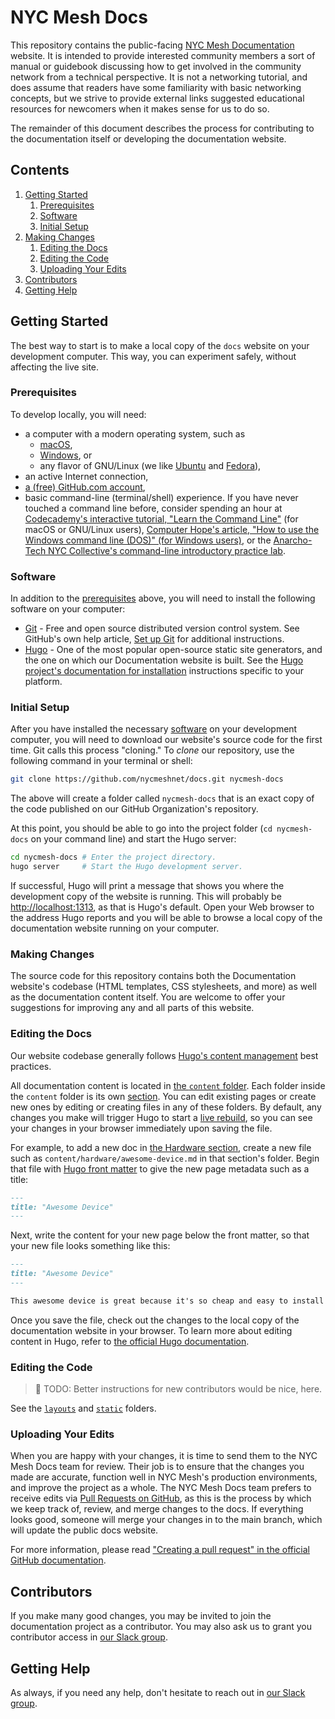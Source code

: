 # NYC Mesh Docs

This repository contains the public-facing [NYC Mesh Documentation](https://docs.nycmesh.net/) website. It is intended to provide interested community members a sort of manual or guidebook discussing how to get involved in the community network from a technical perspective. It is not a networking tutorial, and does assume that readers have some familiarity with basic networking concepts, but we strive to provide external links suggested educational resources for newcomers when it makes sense for us to do so.

The remainder of this document describes the process for contributing to the documentation itself or developing the documentation website.

## Contents

1. [Getting Started](#getting-started)
    1. [Prerequisites](#prerequisites)
    1. [Software](#software)
    1. [Initial Setup](#initial-setup)
1. [Making Changes](#making-changes)
    1. [Editing the Docs](#editing-the-docs)
    1. [Editing the Code](#editing-the-code)
    1. [Uploading Your Edits](#uploading-your-edits)
1. [Contributors](#contributors)
1. [Getting Help](#getting-help)

## Getting Started

The best way to start is to make a local copy of the `docs` website on your development computer. This way, you can experiment safely, without affecting the live site.

### Prerequisites

To develop locally, you will need:

* a computer with a modern operating system, such as
    * [macOS](https://www.apple.com/macos/),
    * [Windows](https://www.microsoft.com/windows/), or
    * any flavor of GNU/Linux (we like [Ubuntu](https://ubuntu.com/download/desktop) and [Fedora](https://getfedora.org/workstation/)),
* an active Internet connection,
* [a (free) GitHub.com account](https://github.com/join),
* basic command-line (terminal/shell) experience. If you have never touched a command line before, consider spending an hour at [Codecademy's interactive tutorial, "Learn the Command Line"](https://www.codecademy.com/learn/learn-the-command-line) (for macOS or GNU/Linux users), [Computer Hope's article, "How to use the Windows command line (DOS)" (for Windows users)](http://www.computerhope.com/issues/chusedos.htm), or the [Anarcho-Tech NYC Collective's command-line introductory practice lab](https://github.com/AnarchoTechNYC/meta/blob/master/train-the-trainers/practice-labs/securing-a-shell-account-on-a-shared-server/README.md).

### Software

In addition to the [prerequisites](#prerequisites) above, you will need to install the following software on your computer:

* [Git](https://git-scm.com/) - Free and open source distributed version control system. See GitHub's own help article, [Set up Git](https://help.github.com/en/articles/set-up-git) for additional instructions.
* [Hugo](https://gohugo.io/) - One of the most popular open-source static site generators, and the one on which our Documentation website is built. See the [Hugo project's documentation for installation](https://gohugo.io/getting-started/installing/) instructions specific to your platform.

### Initial Setup

After you have installed the necessary [software](#software) on your development computer, you will need to download our website's source code for the first time. Git calls this process "cloning." To *clone* our repository, use the following command in your terminal or shell:

```bash
git clone https://github.com/nycmeshnet/docs.git nycmesh-docs
```

The above will create a folder called `nycmesh-docs` that is an exact copy of the code published on our GitHub Organization's repository.

At this point, you should be able to go into the project folder (`cd nycmesh-docs` on your command line) and start the Hugo server:

```bash
cd nycmesh-docs # Enter the project directory.
hugo server     # Start the Hugo development server.
```

If successful, Hugo will print a message that shows you where the development copy of the website is running. This will probably be [http://localhost:1313](http://localhost:1313/), as that is Hugo's default. Open your Web browser to the address Hugo reports and you will be able to browse a local copy of the documentation website running on your computer.

### Making Changes

The source code for this repository contains both the Documentation website's codebase (HTML templates, CSS stylesheets, and more) as well as the documentation content itself. You are welcome to offer your suggestions for improving any and all parts of this website.

### Editing the Docs

Our website codebase generally follows [Hugo's content management](https://gohugo.io/content-management/) best practices.

All documentation content is located in [the `content` folder](content/). Each folder inside the `content` folder is its own [section](https://gohugo.io/content-management/sections/). You can edit existing pages or create new ones by editing or creating files in any of these folders. By default, any changes you make will trigger Hugo to start a [live rebuild](https://gohugo.io/getting-started/usage/#livereload), so you can see your changes in your browser immediately upon saving the file.

For example, to add a new doc in [the Hardware section](content/hardware/), create a new file such as `content/hardware/awesome-device.md` in that section's folder. Begin that file with [Hugo front matter](https://gohugo.io/content-management/front-matter/) to give the new page metadata such as a title:

```markdown
---
title: "Awesome Device"
---
```

Next, write the content for your new page below the front matter, so that your new file looks something like this:

```markdown
---
title: "Awesome Device"
---

This awesome device is great because it's so cheap and easy to install!
```

Once you save the file, check out the changes to the local copy of the documentation website in your browser. To learn more about editing content in Hugo, refer to [the official Hugo documentation](https://gohugo.io/documentation/).

### Editing the Code

> :construction: TODO: Better instructions for new contributors would be nice, here.

See the [`layouts`](layouts/) and [`static`](static/) folders.

### Uploading Your Edits

When you are happy with your changes, it is time to send them to the NYC Mesh Docs team for review. Their job is to ensure that the changes you made are accurate, function well in NYC Mesh's production environments, and improve the project as a whole. The NYC Mesh Docs team prefers to receive edits via [Pull Requests on GitHub](https://help.github.com/en/articles/about-pull-requests), as this is the process by which we keep track of, review, and merge changes to the docs. If everything looks good, someone will merge your changes in to the main branch, which will update the public docs website.

For more information, please read ["Creating a pull request" in the official GitHub documentation](https://help.github.com/en/articles/creating-a-pull-request).

## Contributors

If you make many good changes, you may be invited to join the documentation project as a contributor. You may also ask us to grant you contributor access in [our Slack group](https://slack.nycmesh.net/).

## Getting Help

As always, if you need any help, don't hesitate to reach out in [our Slack group](https://slack.nycmesh.net/).
